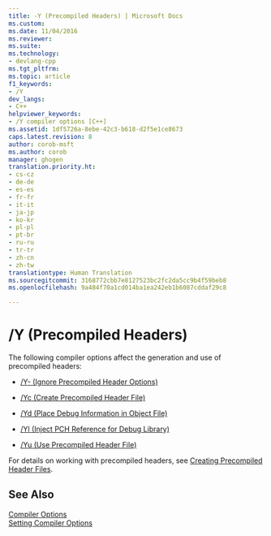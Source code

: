 ```yaml
---
title: -Y (Precompiled Headers) | Microsoft Docs
ms.custom: 
ms.date: 11/04/2016
ms.reviewer: 
ms.suite: 
ms.technology:
- devlang-cpp
ms.tgt_pltfrm: 
ms.topic: article
f1_keywords:
- /Y
dev_langs:
- C++
helpviewer_keywords:
- /Y compiler options [C++]
ms.assetid: 1df5726a-8ebe-42c3-b618-d2f5e1ce8673
caps.latest.revision: 8
author: corob-msft
ms.author: corob
manager: ghogen
translation.priority.ht:
- cs-cz
- de-de
- es-es
- fr-fr
- it-it
- ja-jp
- ko-kr
- pl-pl
- pt-br
- ru-ru
- tr-tr
- zh-cn
- zh-tw
translationtype: Human Translation
ms.sourcegitcommit: 3168772cbb7e8127523bc2fc2da5cc9b4f59beb8
ms.openlocfilehash: 9a484f70a1cd014ba1ea242eb1b6087cddaf29c8

---
```

# /Y (Precompiled Headers)
The following compiler options affect the generation and use of precompiled headers:  
  
-   [/Y- (Ignore Precompiled Header Options)](../../build/reference/y-ignore-precompiled-header-options.md)  
  
-   [/Yc (Create Precompiled Header File)](../../build/reference/yc-create-precompiled-header-file.md)  
  
-   [/Yd (Place Debug Information in Object File)](../../build/reference/yd-place-debug-information-in-object-file.md)  
  
-   [/Yl (Inject PCH Reference for Debug Library)](../../build/reference/yl-inject-pch-reference-for-debug-library.md)  
  
-   [/Yu (Use Precompiled Header File)](../../build/reference/yu-use-precompiled-header-file.md)  
  
 For details on working with precompiled headers, see [Creating Precompiled Header Files](../../build/reference/creating-precompiled-header-files.md).  
  
## See Also  
 [Compiler Options](../../build/reference/compiler-options.md)   
 [Setting Compiler Options](../../build/reference/setting-compiler-options.md)


<!--HONumber=Jan17_HO2-->


